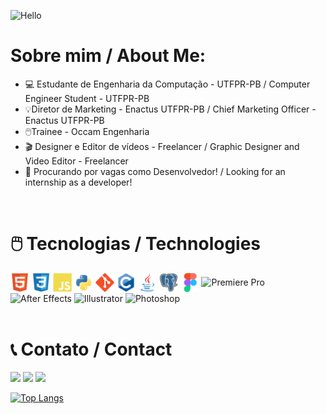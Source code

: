 ![Hello](https://user-images.githubusercontent.com/69766396/189502339-7bcee159-fadc-466a-8df2-1f80bff8dbd4.gif)

# Sobre mim / About Me:

- 💻 Estudante de Engenharia da Computação - UTFPR-PB / Computer Engineer Student - UTFPR-PB
- 💡Diretor de Marketing - Enactus UTFPR-PB / Chief Marketing Officer - Enactus UTFPR-PB
- 🖱️Trainee - Occam Engenharia
- 🎬 Designer e Editor de vídeos - Freelancer / Graphic Designer and Video Editor - Freelancer
- 🔎 Procurando por vagas como Desenvolvedor! / Looking for an internship as a developer!
<br>

# 🖱️ Tecnologias / Technologies 

<div style="display: inline-block;">
  <img align="center" alt="HTML" height="30" width="30" src="https://raw.githubusercontent.com/devicons/devicon/master/icons/html5/html5-original.svg" />
  <img align="center" alt="CSS" height="30" width="30" src="https://raw.githubusercontent.com/devicons/devicon/master/icons/css3/css3-original.svg"/>
  <img align="center" alt="Js" height="30" width="30" src="https://raw.githubusercontent.com/devicons/devicon/master/icons/javascript/javascript-plain.svg"/>
  <img align="center" alt="Python" height="30" width="30" src="https://raw.githubusercontent.com/devicons/devicon/master/icons/python/python-original.svg"/>
  <img align="center" alt="git" height="30" width="30" src="https://raw.githubusercontent.com/devicons/devicon/master/icons/git/git-original.svg"/>
  <img align="center" alt="C-language" height="30" width="30" src="https://raw.githubusercontent.com/devicons/devicon/master/icons/c/c-original.svg"/>
  <img align="center" alt="Java" height="30" width="30" src="https://raw.githubusercontent.com/devicons/devicon/master/icons/java/java-original.svg"/>
  <img align="center" alt="PostgreSQL" height="30" width="30" src="https://raw.githubusercontent.com/devicons/devicon/master/icons/postgresql/postgresql-original.svg"/>
  <img align="center" alt="Figma" height="30" width="30" src="https://raw.githubusercontent.com/devicons/devicon/master/icons/figma/figma-original.svg"/>
  <img align="center" alt="Premiere Pro" height="30" width="30" src="https://i.imgur.com/Nk02ywl.png"/>
  <img align="center" alt="After Effects" height="30" width="30" src="https://i.imgur.com/HVNHqlw.png"/>
  <img align="center" alt="Illustrator" height="30" width="30" src="https://i.imgur.com/vY9WLwV.png"/>
  <img align="center" alt="Photoshop" height="30" width="30" src="https://i.imgur.com/Psx4xdj.png"/>
</div>
<br><br>

# 📞 Contato / Contact

<div style="display: inline-block">
  <a href = "mailto:luiz.1303@hotmail.com"><img src="https://img.shields.io/badge/-Email-D14836?style=for-the-badge&logo=gmail&logoColor=white" target="_blank"></a>
  <a href="https://www.linkedin.com/in/luiz-ricardo-brumati-de-lima-5a5ba9148" target="_blank"><img src="https://img.shields.io/badge/-LinkedIn-%230077B5?style=for-the-badge&logo=linkedin&logoColor=white" target="_blank"></a>
  <a href="https://www.instagram.com/powluiz_/" target="_blank"><img src="https://img.shields.io/badge/-Instagram-%23E4405F?style=for-the-badge&logo=instagram&logoColor=white" target="_blank"></a>
</div>
<br>

[![Top Langs](https://github-readme-stats.vercel.app/api/top-langs/?username=luiz1303)](https://github.com/anuraghazra/github-readme-stats)
